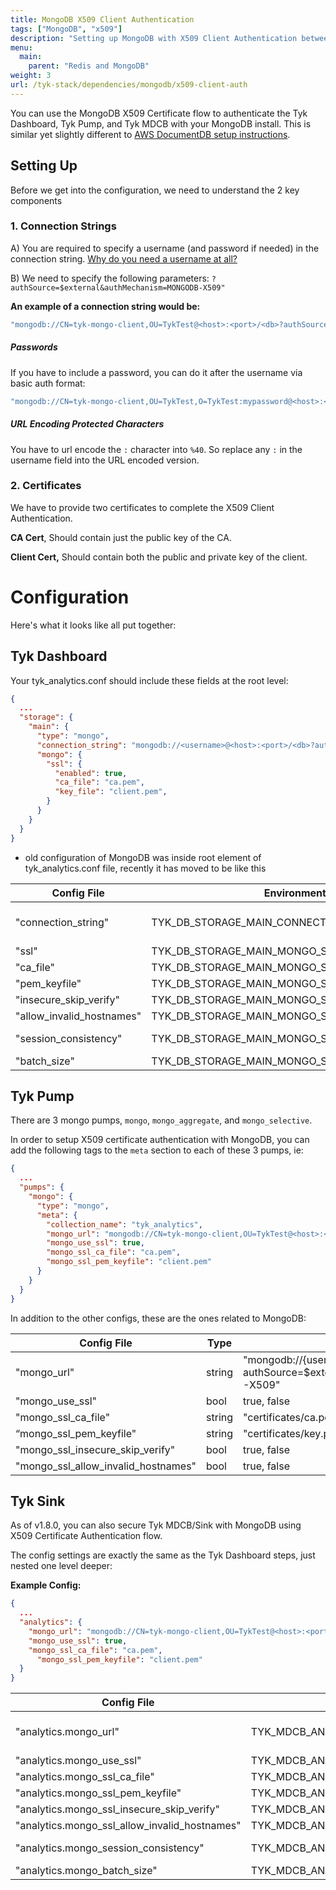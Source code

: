 ```yaml
---
title: MongoDB X509 Client Authentication
tags: ["MongoDB", "x509"]
description: "Setting up MongoDB with X509 Client Authentication between Tyk Components"
menu:
  main:
    parent: "Redis and MongoDB"
weight: 3
url: /tyk-stack/dependencies/mongodb/x509-client-auth
---
```



You can use the MongoDB X509 Certificate flow to authenticate the Tyk Dashboard, Tyk Pump, and Tyk MDCB with your MongoDB install.  This is similar yet slightly different to [AWS DocumentDB setup instructions](/docs/frequently-asked-questions/how-to-connect-to-documentdb/).

## Setting Up

Before we get into the configuration, we need to understand the 2 key components

### 1. Connection Strings


A) You are required to specify a username (and password if needed) in the connection string.  [Why do you need a username at all?](https://docs.mongodb.com/manual/tutorial/configure-x509-client-authentication/)

B) We need to specify the following parameters: `?authSource=$external&authMechanism=MONGODB-X509"`

**An example of a connection string would be:**

```bash
"mongodb://CN=tyk-mongo-client,OU=TykTest@<host>:<port>/<db>?authSource=$external&authMechanism=MONGODB-X509"
```

##### Passwords
If you have to include a password, you can do it after the username via basic auth format:

```bash
"mongodb://CN=tyk-mongo-client,OU=TykTest,O=TykTest:mypassword@<host>:<port>/<db>?authSource=$external&authMechanism=MONGODB-X509"
```

##### URL Encoding Protected Characters
You have to url encode the `:` character into `%40`.   So replace any `:` in the username field into the URL encoded version.

### 2. Certificates

We have to provide two certificates to complete the X509 Client Authentication.


**CA Cert**, Should contain just the public key of the CA.

**Client Cert,** Should contain both the public and private key of the client.

# Configuration

Here's what it looks like all put together:

## Tyk Dashboard
Your tyk_analytics.conf should include these fields at the root level:

```json
{
  ...
  "storage": {
    "main": {
      "type": "mongo",
      "connection_string": "mongodb://<username>@<host>:<port>/<db>?authSource=$external&authMechanism=MONGODB-X509",
      "mongo": {
        "ssl": {
          "enabled": true,
          "ca_file": "ca.pem",
          "key_file": "client.pem",
        }
      }
    }
  }
}
```
* old configuration of MongoDB was inside root element of tyk_analytics.conf file, recently it has moved to be like this


| Config File           | Environment Variable | Type   | Examples
| ---                   | --                   | ----   | ---- |
| "connection_string"                       | TYK_DB_STORAGE_MAIN_CONNECTIONSTRING      | string | "mongodb://{username}@{host}:{port}/{db}?authSource=$external&authMechanism=MONGODB-X509" |
| "ssl"                   | TYK_DB_STORAGE_MAIN_MONGO_SSL_ENABLED      | bool | true, false |
| "ca_file"               | TYK_DB_STORAGE_MAIN_MONGO_SSL_CAFile      | string | "certificates/ca.pem" |
| "pem_keyfile"           | TYK_DB_STORAGE_MAIN_MONGO_SSL_PEMKEYFILE      | string | "certificates/key.pem" |
| "insecure_skip_verify"  | TYK_DB_STORAGE_MAIN_MONGO_SSL_INSECURESKIPVERIFY      | bool | true, false |
| "allow_invalid_hostnames" | TYK_DB_STORAGE_MAIN_MONGO_SSL_ALLOWINVALIDHOSTNAMES      | bool | true, false |
| "session_consistency"       | TYK_DB_STORAGE_MAIN_MONGO_SSL_SESSIONCONSISTENCY      | string | "strong", "eventual", or "monotonic". default is "strong" |
| "batch_size"                | TYK_DB_STORAGE_MAIN_MONGO_SSL_BATCHSIZE      | int | Default "2000", min "100" |


## Tyk Pump
There are 3 mongo pumps, `mongo`, `mongo_aggregate`, and `mongo_selective`.

In order to setup X509 certificate authentication with MongoDB, you can add the following tags to the `meta` section to each of these 3 pumps, ie:

```json
{
  ...
  "pumps": {
    "mongo": {
      "type": "mongo",
      "meta": {
        "collection_name": "tyk_analytics",
        "mongo_url": "mongodb://CN=tyk-mongo-client,OU=TykTest@<host>:<port>/<db>?authSource=$external&authMechanism=MONGODB-X509",
        "mongo_use_ssl": true,
        "mongo_ssl_ca_file": "ca.pem",
        "mongo_ssl_pem_keyfile": "client.pem"
      }
    }
  }
}
```

In addition to the other configs, these are the ones related to MongoDB:

| Config File           | Type  | Examples
| -- | -- | --
"mongo_url" | string     | "mongodb://{username}@{host}:{port}/{db}?authSource=$external&authMechanism=MONGODB-X509" |
"mongo_use_ssl" | bool | true, false |
"mongo_ssl_ca_file" | string      | "certificates/ca.pem" |
“mongo_ssl_pem_keyfile" | string     | "certificates/key.pem" |
"mongo_ssl_insecure_skip_verify" | bool     | true, false |
"mongo_ssl_allow_invalid_hostnames" | bool         | true, false |

## Tyk Sink

As of v1.8.0, you can also secure Tyk MDCB/Sink with MongoDB using X509 Certificate Authentication flow.

The config settings are exactly the same as the Tyk Dashboard steps, just nested one level deeper:

**Example Config:**
```json
{
  ...
  "analytics": {
    "mongo_url": "mongodb://CN=tyk-mongo-client,OU=TykTest@<host>:<port>/<db>?authSource=$external&authMechanism=MONGODB-X509",
    "mongo_use_ssl": true,
    "mongo_ssl_ca_file": "ca.pem",
      "mongo_ssl_pem_keyfile": "client.pem"
  }
}
```
| Config File           | Environment Variable | Type   | Examples
| ---                   | --                   | ----   | ---- |
"analytics.mongo_url" | TYK_MDCB_ANALYTICS_MongoURL | string   |  "mongodb://{username}@{host}:{port}/{db}?authSource=$external&authMechanism=MONGODB-X509"
"analytics.mongo_use_ssl" | TYK_MDCB_ANALYTICS_MongoUseSSL | bool | true, false |
"analytics.mongo_ssl_ca_file" | TYK_MDCB_ANALYTICS_MongoSSLCAFile | string |  "certificates/ca.pem" |
"analytics.mongo_ssl_pem_keyfile" | TYK_MDCB_ANALYTICS_MongoSSLPEMKeyfile | string | "certificates/key.pem" |
"analytics.mongo_ssl_insecure_skip_verify" | TYK_MDCB_ANALYTICS_MongoSSLInsecureSkipVerify | bool | true, false |
"analytics.mongo_ssl_allow_invalid_hostnames" | TYK_MDCB_ANALYTICS_MongoSSLAllowInvalidHostnames | bool  | true, false |
"analytics.mongo_session_consistency" | TYK_MDCB_ANALYTICS_MongoSessionConsistency | string |  "strong", "eventual", or "monotonic". default is "strong" |
"analytics.mongo_batch_size" |  TYK_MDCB_ANALYTICS_MongoBatchSize | int |  Default "2000", min "100" |
   